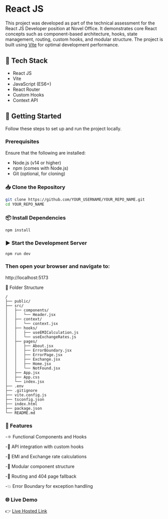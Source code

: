 # React JS 

This project was developed as part of the technical assessment for the React JS Developer position at Novel Office.
It demonstrates core React concepts such as component-based architecture, hooks, state management, routing,
custom hooks, and modular structure. The project is built using [Vite](https://vitejs.dev/) for optimal development performance.

## 🔧 Tech Stack

- React JS  
- Vite  
- JavaScript (ES6+)  
- React Router  
- Custom Hooks  
- Context API  

## 🚀 Getting Started

Follow these steps to set up and run the project locally.

### Prerequisites

Ensure that the following are installed:

- Node.js (v14 or higher)  
- npm (comes with Node.js)  
- Git (optional, for cloning)

### 📥 Clone the Repository

```bash
git clone https://github.com/YOUR_USERNAME/YOUR_REPO_NAME.git
cd YOUR_REPO_NAME
```
### 📦 Install Dependencies
``` 
npm install
```
### ▶️ Start the Development Server
```
npm run dev
```
### Then open your browser and navigate to:

http://localhost:5173

📁 Folder Structure
```
/
├── public/
├── src/
│   ├── components/
│   │   └── Header.jsx
│   ├── context/
│   │   └── context.jsx
│   ├── hooks/
│   │   ├── useEMICalculation.js
│   │   └── useExchangeRates.js
│   ├── pages/
│   │   ├── About.jsx
│   │   ├── ErrorBoundary.jsx
│   │   ├── ErrorPage.jsx
│   │   ├── Exchange.jsx
│   │   ├── Home.jsx
│   │   └── NotFound.jsx
│   ├── App.jsx
│   ├── App.css
│   └── index.jsx
├── .env
├── .gitignore
├── vite.config.js
├── tsconfig.json
├── index.html
├── package.json
└── README.md
```

### 📌 Features
-⚛️ Functional Components and Hooks

-📡 API integration with custom hooks

-📄 EMI and Exchange rate calculations

-🧩 Modular component structure

-🔁 Routing and 404 page fallback

-💥 Error Boundary for exception handling

### 🌐 Live Demo

👉 [Live Hosted Link](https://emi-calculator-xyz.netlify.app/)
